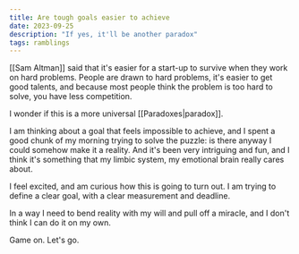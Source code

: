 ```yaml
---
title: Are tough goals easier to achieve
date: 2023-09-25
description: "If yes, it'll be another paradox"
tags: ramblings
---
```


[[Sam Altman]] said that it's easier for a start-up to survive when they work on hard problems.
People are drawn to hard problems, it's easier to get good talents, and because most people think the problem is too hard to solve, you have less competition.

I wonder if this is a more universal [[Paradoxes|paradox]].

I am thinking about a goal that feels impossible to achieve, and I spent a good chunk of my morning trying to solve the puzzle:
is there anyway I could somehow make it a reality.
And it's been very intriguing and fun, and I think it's something that my limbic system, my emotional brain really cares about.

I feel excited, and am curious how this is going to turn out.
I am trying to define a clear goal, with a clear measurement and deadline.

In a way I need to bend reality with my will and pull off a miracle, and I don't think I can do it on my own.

Game on.
Let's go.